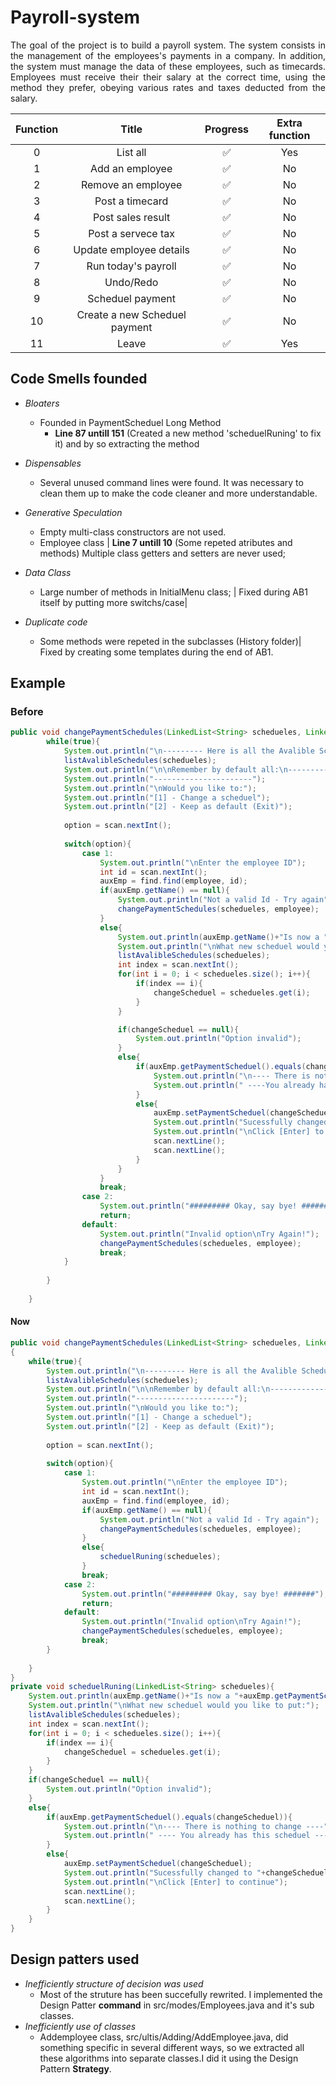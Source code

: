 # Payroll-system

<!-- ### <p align="center" > 🚧  Project still in progress 🚀 🚧 -->

<p align ="justify"> The goal of the project is to build a payroll system. The system consists in the management of the employees's payments in a company. In addition, the system must manage the data of these employees, such as timecards. Employees must receive their their salary at the correct time, using the method they prefer, obeying various rates and taxes deducted from the salary.</p>


| Function |             Title               |     Progress      | Extra function |
|:--------:|:-------------------------------:|:---:              | :-------------:|
|     0    |  List all                       | ✅                | Yes            |
|     1    |  Add an employee                | ✅                | No             | 
|     2    |  Remove an employee             | ✅                | No             |
|     3    |  Post a timecard                | ✅                | No             |
|     4    |  Post sales result              | ✅                | No             |
|     5    |  Post a servece tax             | ✅                | No             |
|     6    |  Update employee details        | ✅                | No             |
|     7    |  Run today's payroll            | ✅                | No             |
|     8    |  Undo/Redo                      | ✅                | No             |
|     9    |  Scheduel payment               | ✅                | No             |
|    10    |  Create a new Scheduel payment  | ✅                | No             |
|    11    |  Leave                          | ✅                | Yes            |

## Code Smells founded

- *Bloaters*
    - Founded in PaymentScheduel Long Method
        - __Line 87 untill 151__   (Created a new method 'scheduelRuning' to fix it) and by so extracting the method

- *Dispensables*
    - Several unused command lines were found. It was necessary to clean them up to make the code cleaner and more understandable.
    
- *Generative Speculation*
    - Empty multi-class constructors are not used.
    - Employee class | __Line 7 untill 10__ (Some repeted atributes and methods) Multiple class getters and setters are never used;

- *Data Class*
    - Large number of methods in InitialMenu class; | Fixed during AB1 itself by putting more switchs/case|

- *Duplicate code*
    - Some methods were repeted in the subclasses (History folder)| Fixed by creating some templates during the end of AB1.
## Example
### Before 
``` java
public void changePaymentSchedules(LinkedList<String> schedueles, LinkedList<Employees> employee){
        while(true){
            System.out.println("\n--------- Here is all the Avalible Scheduel options -----------");
            listAvalibleSchedules(schedueles);
            System.out.println("\n\nRemember by default all:\n----------------------\n\nHourly [weekly 1 friday]\nComissioned [monthly $]\nSalaried [weekly 2 friday]");
            System.out.println("----------------------");
            System.out.println("\nWould you like to:");
            System.out.println("[1] - Change a scheduel");
            System.out.println("[2] - Keep as default (Exit)");
            
            option = scan.nextInt();
           
            switch(option){
                case 1:
                    System.out.println("\nEnter the employee ID");
                    int id = scan.nextInt();
                    auxEmp = find.find(employee, id);
                    if(auxEmp.getName() == null){
                        System.out.println("Not a valid Id - Try again");
                        changePaymentSchedules(schedueles, employee);
                    }   
                    else{
                        System.out.println(auxEmp.getName()+"Is now a "+auxEmp.getPaymentScheduel());
                        System.out.println("\nWhat new scheduel would you like to put:");
                        listAvalibleSchedules(schedueles);
                        int index = scan.nextInt();
                        for(int i = 0; i < schedueles.size(); i++){
                            if(index == i){
                                changeScheduel = schedueles.get(i);
                            }
                        }

                        if(changeScheduel == null){
                            System.out.println("Option invalid");
                        }
                        else{
                            if(auxEmp.getPaymentScheduel().equals(changeScheduel)){
                                System.out.println("\n---- There is nothing to change----");
                                System.out.println(" ----You already has this scheduel ----");
                            }
                            else{
                                auxEmp.setPaymentScheduel(changeScheduel);
                                System.out.println("Sucessfully changed to "+changeScheduel);
                                System.out.println("\nClick [Enter] to continue");
                                scan.nextLine();
                                scan.nextLine();
                            }
                        }
                    }
                    break;
                case 2:
                    System.out.println("######### Okay, say bye! #######");
                    return;
                default:
                    System.out.println("Invalid option\nTry Again!");
                    changePaymentSchedules(schedueles, employee);
                    break;
            }
        
        }
        
    }
``` 
#### Now
``` java
public void changePaymentSchedules(LinkedList<String> schedueles, LinkedList<Employees> employee)
{ 
    while(true){
        System.out.println("\n--------- Here is all the Avalible Scheduel options -----------");
        listAvalibleSchedules(schedueles);
        System.out.println("\n\nRemember by default all:\n----------------------\n\nHourly [weekly 1 friday]\nComissioned [monthly $]\nSalaried [weekly 2 friday]");
        System.out.println("----------------------");
        System.out.println("\nWould you like to:");
        System.out.println("[1] - Change a scheduel");
        System.out.println("[2] - Keep as default (Exit)");
        
        option = scan.nextInt();
        
        switch(option){
            case 1:
                System.out.println("\nEnter the employee ID");
                int id = scan.nextInt();
                auxEmp = find.find(employee, id);
                if(auxEmp.getName() == null){
                    System.out.println("Not a valid Id - Try again");
                    changePaymentSchedules(schedueles, employee);
                }   
                else{
                    scheduelRuning(schedueles);
                }
                break;
            case 2:
                System.out.println("######### Okay, say bye! #######");
                return;
            default:
                System.out.println("Invalid option\nTry Again!");
                changePaymentSchedules(schedueles, employee);
                break;
        }
    
    }
}
private void scheduelRuning(LinkedList<String> schedueles){
    System.out.println(auxEmp.getName()+"Is now a "+auxEmp.getPaymentScheduel());
    System.out.println("\nWhat new scheduel would you like to put:");
    listAvalibleSchedules(schedueles);
    int index = scan.nextInt();
    for(int i = 0; i < schedueles.size(); i++){
        if(index == i){
            changeScheduel = schedueles.get(i);
        }
    }
    if(changeScheduel == null){
        System.out.println("Option invalid");
    }
    else{
        if(auxEmp.getPaymentScheduel().equals(changeScheduel)){
            System.out.println("\n---- There is nothing to change ----");
            System.out.println(" ---- You already has this scheduel ----");
        }
        else{
            auxEmp.setPaymentScheduel(changeScheduel);
            System.out.println("Sucessfully changed to "+changeScheduel);
            System.out.println("\nClick [Enter] to continue");
            scan.nextLine();
            scan.nextLine();
        }
    }
}   
```
## Design patters used
- *Inefficiently structure of  decision was used*
    - Most of the struture has been succefully rewrited. I implemented the Design Patter __command__ in src/modes/Employees.java and it's sub classes.
- *Inefficiently use of classes* 
    - Addemployee class, src/ultis/Adding/AddEmployee.java, did something specific in several different ways, so we extracted all these algorithms into separate classes.I did it using the Design Pattern __Strategy__.

